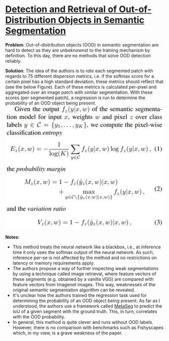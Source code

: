 # [Detection and Retrieval of Out-of-Distribution Objects in Semantic Segmentation](https://arxiv.org/pdf/2005.06831.pdf)

**Problem**: Out-of-distribution objects (OOD) in semantic segmentation are hard to detect as they are unbeknownst to the training mechanism by definition. To this day, there are no methods that solve OOD detection reliably.

**Solution**: 
The idea of the authors is to *rate* each segmented patch with regards to 75 different dispersion metrics, i.e. if the softmax score for a certain pixel has a high standard deviation, these metrics should reflect that (see the below Figure). Each of these metrics is calculated per-pixel and aggregated over an image patch with similar segmentation. With these scores (per segmented patch), a regression is run to determine the probability of an OOD object being present.
![Formulae of the metrics used](../images/metrics_ood.png)

**Notes**:
* This method treats the neural network like a blackbox, i.e., at inference time it only uses the softmax output of the neural network. As such, inference per-se is not affected by the method and no restrictions on latency or memory requirements apply.
* The authors propose a way of further inspecting weak segmentations by using a technique called image retrieval, where feature vectors of these segments (e.g. obtained by a vanilla VGG) are compared with feature vectors from Imagenet images. This way, weaknesses of the original semantic segmentation algorithm can be revealed.
* It's unclear how the authors trained the regression task used for determining the probability of an OOD object being present. As far as I understood, the authors use a framework called [MetaSeg](https://github.com/mrottmann/MetaSeg) to predict the IoU of a given segment with the ground truth. This, in turn, correlates with the OOD probability. 
* In general, this method is quite clever and runs without OOD labels. However, there is no comparison with benchmarks such as Fishyscapes which, in my view, is a grave weakness of the paper.
